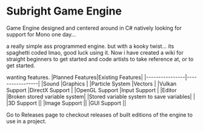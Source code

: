 # Subright Game Engine
Game Engine designed and centered around in C# natively looking for support for Mono one day...

a really simple ass programmed engine.
but with a kooky twist... its spaghetti coded lmao, good luck using it.
Now i have created a wiki for straight beginners to get started and code artists to take reference at, or to get started.

wanting features.
|Planned Features|Existing Features|
|----------------|-----------------|
|Sound           |Graphics         |
|Particle System |Vectors          |
|Vulkan Support  |DirectX Support  |
|OpenGL Support  |Input Support    |
|Editor          |Broken stored variable system|
|Stored variable system to save variables|  |
|3D Support      ||
|Image Support   ||
|GUI Support     ||

Go to Releases page to checkout releases of built editions of the engine to use in a project.
